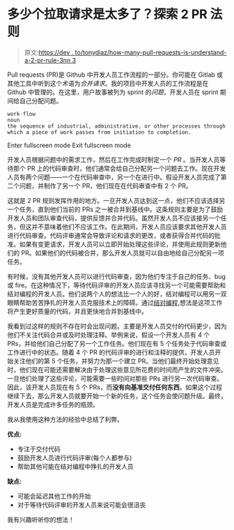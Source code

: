 # 多少个拉取请求是太多了？探索 2 PR 法则

> 原文:[https://dev . to/tonydiaz/how-many-pull-requests-is-understand-a-2-pr-rule-3nn 3](https://dev.to/tonydiaz/how-many-pull-requests-is-too-many-exploring-a-2-pr-rule-3nn3)

Pull requests (PR)是 Github 中开发人员工作流程的一部分。你可能在 Gitlab 或其他工具中听到这个术语为*合并请求*。我的项目中开发人员的工作流程是在 Github 中管理的。在这里，用户故事被列为 sprint 的*问题*，开发人员在 sprint 期间给自己分配问题。

```
work·flow
noun
the sequence of industrial, administrative, or other processes through
which a piece of work passes from initiation to completion. 
```

Enter fullscreen mode Exit fullscreen mode

开发人员根据问题中的需求工作，然后在工作完成时制定一个 *PR* 。当开发人员等待那个 PR 上的代码审查时，他们通常会给自己分配另一个问题去工作。现在开发人员有两个问题——一个在代码审查中，另一个在进行中。假设开发人员完成了第二个问题，并制作了另一个 PR，他们现在在代码审查中有 2 个 PR。

这就是 2 PR 规则发挥作用的地方。一旦开发人员达到这一点，他们不应该选择另一个任务，直到他们当前的 PRs 之一被合并到基线中。这条规则主要是为了鼓励开发人员和团队审查代码，提供反馈并合并代码。虽然开发人员不应该接另一个任务，但这并不意味着他们不应该工作。在此期间，开发人员应该要求其他开发人员进行代码审查。代码评审通常会导致评论和请求的更改，或者获得合并代码的批准。如果有变更请求，开发人员可以立即开始处理这些评论，并使用此规则更新他们的 PR。如果他们的代码被合并，那么开发人员就可以自由地给自己分配另一项任务。

有时候，没有其他开发人员可以进行代码审查，因为他们专注于自己的任务、bug 或 fire。在这种情况下，等待代码评审的开发人员应该寻找另一个可能需要帮助和结对编程的开发人员。他们说两个人的想法比一个人的好，结对编程可以用另一双眼睛帮助苦苦挣扎的开发人员克服技术上的障碍。通过[结对编程](https://en.wikipedia.org/wiki/Pair_programming),想法是这项工作将产生更好质量的代码，并且更快地合并到基线中。

我看到过这样的规则不存在时会出现问题。主要是开发人员交付的代码更少，因为他们不关注代码合并或及时处理注释。举例来说，假设一个开发人员有 4 个 PRs，并给他们自己分配了另一个工作任务。他们现在有 5 个任务处于代码审查或工作进行中的状态。随着 4 个 PR 的代码评审的进行和注释的提供，开发人员开始关注他们的第 5 个任务，并努力为那一个建立 PR。当他们最终开始处理意见时，他们现在可能还需要解决由于处理这些意见所花费的时间而产生的文件冲突。一旦他们处理了这些评论，可能需要一些时间对那些 PRs 进行另一次代码审查。因此，该开发人员现在有 5 个 PRs，而**没有向基准交付任何东西**。如果这个过程继续下去，那么开发人员就要开始一个新的任务，这个任务会使问题升级。最终，开发人员是完成许多任务的瓶颈。

我从我使用这种方法的经验中总结了利弊。

**优点:**

*   专注于交付代码
*   鼓励开发人员进行代码评审(每个人都参与)
*   帮助其他可能在结对编程中挣扎的开发人员

**缺点:**

*   可能会延迟其他工作的开始
*   对于等待代码评审的开发人员来说可能会很沮丧

我有兴趣听听你的想法！
